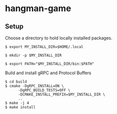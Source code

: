 # hangman-game
## Setup

Choose a directory to hold locally installed packages.
``````
$ export MY_INSTALL_DIR=$HOME/.local

$ mkdir -p $MY_INSTALL_DIR

$ export PATH="$MY_INSTALL_DIR/bin:$PATH"
``````

Build and install gRPC and Protocol Buffers

``````
$ cd build
$ cmake -DgRPC_INSTALL=ON \
      -DgRPC_BUILD_TESTS=OFF \
      -DCMAKE_INSTALL_PREFIX=$MY_INSTALL_DIR \
      ..
$ make -j 4
$ make install
``````



